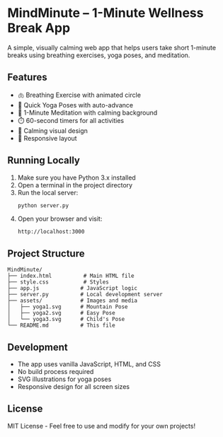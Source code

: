 # MindMinute – 1-Minute Wellness Break App

A simple, visually calming web app that helps users take short 1-minute breaks using breathing exercises, yoga poses, and meditation.

## Features

- 🫁 Breathing Exercise with animated circle
- 🧘 Quick Yoga Poses with auto-advance
- 🧠 1-Minute Meditation with calming background
- ⏱️ 60-second timers for all activities
- 🌙 Calming visual design
- 📱 Responsive layout

## Running Locally

1. Make sure you have Python 3.x installed
2. Open a terminal in the project directory
3. Run the local server:
   ```bash
   python server.py
   ```
4. Open your browser and visit:
   ```
   http://localhost:3000
   ```

## Project Structure

```
MindMinute/
├── index.html          # Main HTML file
├── style.css           # Styles
├── app.js             # JavaScript logic
├── server.py          # Local development server
├── assets/            # Images and media
│   ├── yoga1.svg      # Mountain Pose
│   ├── yoga2.svg      # Easy Pose
│   └── yoga3.svg      # Child's Pose
└── README.md          # This file
```

## Development

- The app uses vanilla JavaScript, HTML, and CSS
- No build process required
- SVG illustrations for yoga poses
- Responsive design for all screen sizes

## License

MIT License - Feel free to use and modify for your own projects! 